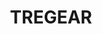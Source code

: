 ---
lastmod: '2025-04-06T06:05:20+00:00'
latitude: -33.756443
layout: suburb
longitude: 150.810246
postcode: '2770'
state: NSW
title: TREGEAR
url: /nsw/tregear/
---